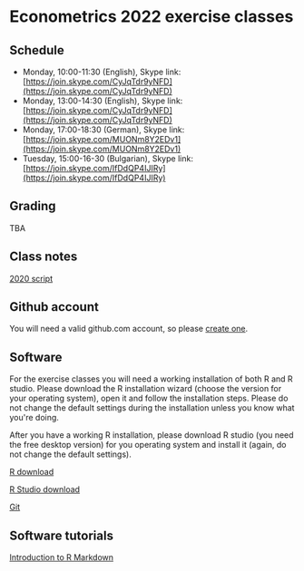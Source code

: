 # Econometrics 2022 exercise classes

## Schedule

- Monday, 10:00-11:30 (English), Skype link: [https://join.skype.com/CyJqTdr9yNFD](https://join.skype.com/CyJqTdr9yNFD)
- Monday, 13:00-14:30 (English), Skype link: [https://join.skype.com/CyJqTdr9yNFD](https://join.skype.com/CyJqTdr9yNFD)
- Monday, 17:00-18:30 (German), Skype link: [https://join.skype.com/MUONm8Y2EDv1](https://join.skype.com/MUONm8Y2EDv1)
- Tuesday, 15:00-16-30 (Bulgarian), Skype link: [https://join.skype.com/IfDdQP4IJIRy](https://join.skype.com/IfDdQP4IJIRy)

## Grading

TBA

## Class notes

[2020 script](https://feb-uni-sofia.github.io/econometrics-script/index.html)
  
## Github account

You will need a valid github.com account, so please [create one](https://github.com/join).

## Software

For the exercise classes you will need a working installation of both R
and R studio. Please download the R installation wizard (choose the version for your operating system),
open it and follow the installation steps. Please do not change the default settings during the installation unless you 
know what you're doing.

After you have a working R installation, please download R studio (you need the free desktop version)
for you operating system and install it (again, do not change the default settings).


[R download](https://cran.r-project.org/)

[R Studio download](https://rstudio.com/products/rstudio/download/)

[Git](https://git-scm.com/download)

## Software tutorials

[Introduction to R Markdown](https://rmarkdown.rstudio.com/articles_intro.html)

